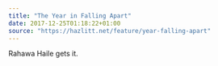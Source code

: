 ```yaml
---
title: "The Year in Falling Apart"
date: 2017-12-25T01:18:22+01:00
source: "https://hazlitt.net/feature/year-falling-apart"
---
```


Rahawa Haile gets it.
